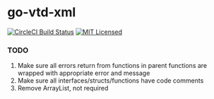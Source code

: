 # go-vtd-xml

[![CircleCI Build Status](https://circleci.com/gh/CircleCI-Public/circleci-demo-go.svg?style=shield)](https://circleci.com/gh/alexZaicev/go-vtd-xml) 
[![MIT Licensed](https://img.shields.io/badge/license-MIT-blue.svg)](https://raw.githubusercontent.com/alexZaicev/go-vtd-xml/main/LICENSE.md)

### TODO
1. Make sure all errors return from functions in parent functions are wrapped with appropriate error and message
2. Make sure all interfaces/structs/functions have code comments
3. Remove ArrayList, not required